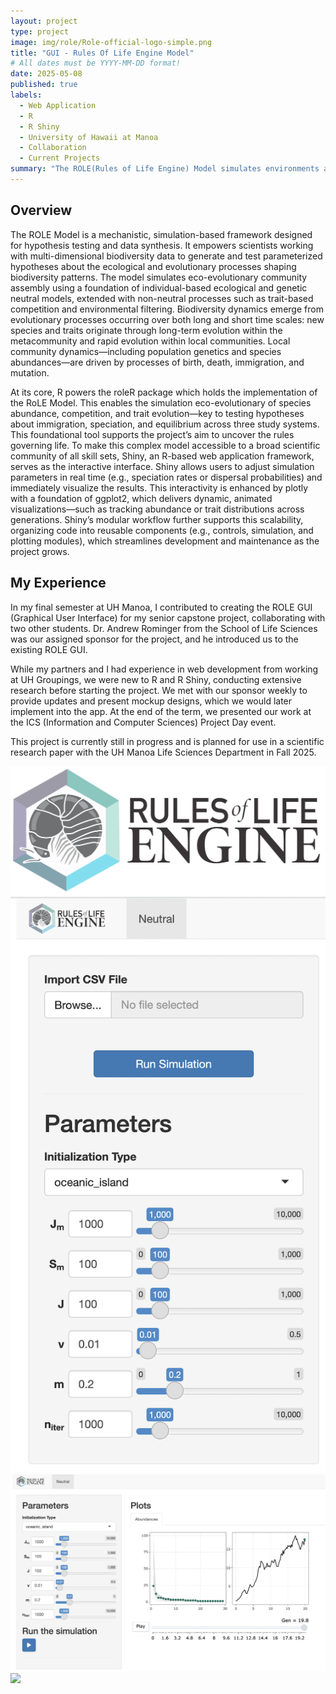 ```yaml
---
layout: project
type: project
image: img/role/Role-official-logo-simple.png
title: "GUI - Rules Of Life Engine Model"
# All dates must be YYYY-MM-DD format!
date: 2025-05-08
published: true
labels:
  - Web Application
  - R
  - R Shiny
  - University of Hawaii at Manoa
  - Collaboration
  - Current Projects
summary: "The ROLE(Rules of Life Engine) Model simulates environments and ecosystems based on multiple different parameter sets."
---
```


## Overview
The ROLE Model is a mechanistic, simulation-based framework designed for hypothesis testing and data synthesis. It empowers scientists working with multi-dimensional biodiversity data to generate and test parameterized 
hypotheses about the ecological and evolutionary processes shaping biodiversity patterns. The model simulates eco-evolutionary community assembly using
a foundation of individual-based ecological and genetic neutral models, extended with non-neutral processes such as trait-based competition and environmental filtering. Biodiversity dynamics
emerge from evolutionary processes occurring over both long and short time scales: new species and traits originate through long-term evolution within the metacommunity and rapid evolution
within local communities. Local community dynamics—including population genetics and species abundances—are driven by processes of birth, death, immigration, and mutation.

At its core, R powers the roleR package which holds the implementation of the RoLE Model. This enables the simulation eco-evolutionary of species abundance, competition, and trait
evolution—key to testing hypotheses about immigration, speciation, and equilibrium across three study systems. This foundational tool supports the project’s aim to uncover the rules governing life. To make this complex model accessible to a broad scientific
community of all skill sets, Shiny, an R-based web application framework, serves as the interactive interface. Shiny allows users to adjust simulation parameters in real time (e.g., speciation rates or dispersal probabilities) and immediately visualize the results. This
interactivity is enhanced by plotly with a foundation of ggplot2, which delivers dynamic, animated visualizations—such as tracking abundance or trait distributions across generations. Shiny’s modular workflow further supports this scalability, organizing code into
reusable components (e.g., controls, simulation, and plotting modules), which streamlines development and maintenance as the project grows.

## My Experience
In my final semester at UH Manoa, I contributed to creating the ROLE GUI (Graphical User Interface) for my senior capstone project, collaborating with two other students. Dr. Andrew Rominger from the School of Life Sciences was our assigned sponsor for the project, and he introduced us to the existing ROLE GUI.

While my partners and I had experience in web development from working at UH Groupings, we were new to R and R Shiny, conducting extensive research before starting the project. We met with our sponsor weekly to provide updates and present mockup designs, which we would later implement into the app. At the end of the term, we presented our work at the ICS (Information and Computer Sciences) Project Day event.

This project is currently still in progress and is planned for use in a scientific research paper with the UH Manoa Life Sciences Department in Fall 2025.

<div class="text-center p-4">
  <img width="620px" 
       src="../img/role/RoleLogo.png"
       class="img-thumbnail" >
</div>
<div class="text-center p-4">
  <img width="620px" 
       src="../img/role/sidebar.png"
       class="img-thumbnail" >
  <img width="620px" 
       src="../img/role/RoLE-app.png"
       class="img-thumbnail" >
</div>
<div class="text-center p-4">
  <img width="620px" 
       src="../img/role/RoLE-team.png"
       class="img-thumbnail" >
</div>
